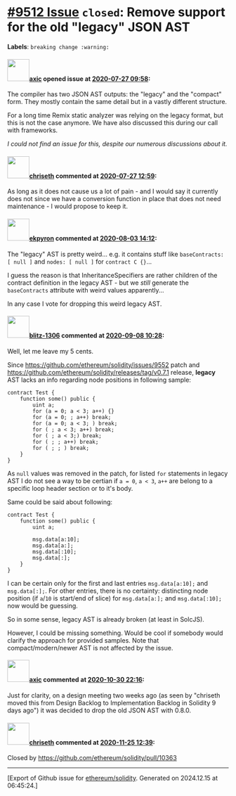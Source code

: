 # [\#9512 Issue](https://github.com/ethereum/solidity/issues/9512) `closed`: Remove support for the old "legacy" JSON AST
**Labels**: `breaking change :warning:`


#### <img src="https://avatars.githubusercontent.com/u/20340?v=4" width="50">[axic](https://github.com/axic) opened issue at [2020-07-27 09:58](https://github.com/ethereum/solidity/issues/9512):

The compiler has two JSON AST outputs: the "legacy" and the "compact" form. They mostly contain the same detail but in a vastly different structure.

For a long time Remix static analyzer was relying on the legacy format, but this is not the case anymore. We have also discussed this during our call with frameworks.

*I could not find an issue for this, despite our numerous discussions about it.*

#### <img src="https://avatars.githubusercontent.com/u/9073706?v=4" width="50">[chriseth](https://github.com/chriseth) commented at [2020-07-27 12:59](https://github.com/ethereum/solidity/issues/9512#issuecomment-664380637):

As long as it does not cause us a lot of pain - and I would say it currently does not since we have a conversion function in place that does not need maintenance - I would propose to keep it.

#### <img src="https://avatars.githubusercontent.com/u/1347491?v=4" width="50">[ekpyron](https://github.com/ekpyron) commented at [2020-08-03 14:12](https://github.com/ethereum/solidity/issues/9512#issuecomment-668045537):

The "legacy" AST is pretty weird... e.g. it contains stuff like ``baseContracts: [ null ]`` and ``nodes: [ null ]`` for ``contract C {}``...

I guess the reason is that InheritanceSpecifiers are rather children of the contract definition in the legacy AST - but we *still* generate the ``baseContracts`` attribute with weird values apparently...

In any case I vote for dropping this weird legacy AST.

#### <img src="https://avatars.githubusercontent.com/u/31499197?u=b06b1bdea217a231bce92a30cf55d133a319bd24&v=4" width="50">[blitz-1306](https://github.com/blitz-1306) commented at [2020-09-08 10:28](https://github.com/ethereum/solidity/issues/9512#issuecomment-688777046):

Well, let me leave my 5 cents.

Since https://github.com/ethereum/solidity/issues/9552 patch and https://github.com/ethereum/solidity/releases/tag/v0.7.1 release, **legacy** AST lacks an info regarding node positions in following sample:

```solidity
contract Test {
    function some() public {
        uint a;
        for (a = 0; a < 3; a++) {}
        for (a = 0; ; a++) break;
        for (a = 0; a < 3; ) break;
        for ( ; a < 3; a++) break;
        for ( ; a < 3;) break;
        for ( ; ; a++) break;
        for ( ; ; ) break;
    }
}
```
As `null` values was removed in the patch, for listed `for` statements in legacy AST I do not see a way to be certian if `a = 0`, `a < 3`, `a++` are belong to a specific loop header section or to it's body. 

Same could be said about following:
```solidity
contract Test {
    function some() public {
        uint a;

        msg.data[a:10];
        msg.data[a:];
        msg.data[:10];
        msg.data[:];
    }
}
```
I can be certain only for the first and last entries `msg.data[a:10];` and `msg.data[:];`. For other entries, there is no certainty: distincting node position (if `a`/`10` is start/end of slice) for `msg.data[a:];` and `msg.data[:10];` now would be guessing.

So in some sense, legacy AST is already broken (at least in SolcJS).

However, I could be missing something. Would be cool if somebody would clarify the approach for provided samples. Note that compact/modern/newer AST is not affected by the issue.

#### <img src="https://avatars.githubusercontent.com/u/20340?v=4" width="50">[axic](https://github.com/axic) commented at [2020-10-30 22:16](https://github.com/ethereum/solidity/issues/9512#issuecomment-719824178):

Just for clarity, on a design meeting two weeks ago (as seen by "chriseth moved this from Design Backlog to Implementation Backlog in Solidity 9 days ago") it was decided to drop the old JSON AST with 0.8.0.

#### <img src="https://avatars.githubusercontent.com/u/9073706?v=4" width="50">[chriseth](https://github.com/chriseth) commented at [2020-11-25 12:39](https://github.com/ethereum/solidity/issues/9512#issuecomment-733682544):

Closed by https://github.com/ethereum/solidity/pull/10363


-------------------------------------------------------------------------------



[Export of Github issue for [ethereum/solidity](https://github.com/ethereum/solidity). Generated on 2024.12.15 at 06:45:24.]
